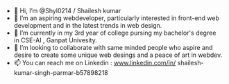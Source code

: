 - 👋 Hi, I’m @Shyl0214 / Shailesh kumar
- 👀 I’m an aspiring webdeveloper, particularly interested in front-end web development and in the latest trends in web design.
- 🌱 I’m currently in my 3rd year of college pursing my bachelor's degree in CSE-AI , Ganpat Univesity.
- 💞️ I’m looking to collaborate with same minded people who aspire and desire to create some unique web desings and a peace of art in webdev.
- 📫 You can reach me on Linkedin : www.linkedin.com/in/
shailesh-kumar-singh-parmar-b57898218


<!---
Shyl0214/Shyl0214 is a ✨ special ✨ repository because its `README.md` (this file) appears on your GitHub profile.
You can click the Preview link to take a look at your changes.
--->
